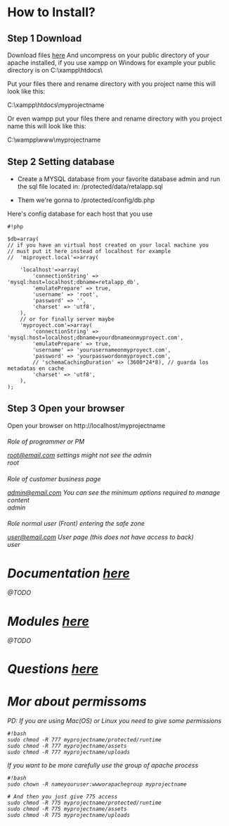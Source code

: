 # How to Install? #

## Step 1 Download ##
Download files [here](http://retalapp.com/uploads/retalapp.zip)
And uncompress on your public directory of your apache installed, if you use xampp on Windows for example your public directory is on C:\\xampp\htdocs\

Put your files there and rename directory with you project name this will look like this:

C:\\xampp\htdocs\myprojectname

Or even wampp
put your files there and rename directory with you project name this will look like this:

C:\\wampp\www\myprojectname


## Step 2 Setting database ##
- Create a MYSQL database from your favorite database admin and run the sql file located in:
/protected/data/retalapp.sql 

- Them we're gonna to 
/protected/config/db.php

Here's config database for each host that you use
```
#!php

$db=array(
// if you have an virtual host created on your local machine you
// must put it here instead of localhost for example
// 	'miproyect.local'=>array(
	
    'localhost'=>array(
        'connectionString' => 'mysql:host=localhost;dbname=retalapp_db',
        'emulatePrepare' => true,
        'username' => 'root',
        'password' => '',
        'charset' => 'utf8',
    ),
    // or for finally server maybe
    'myproyect.com'=>array(
        'connectionString' => 'mysql:host=localhost;dbname=yourdbnameonmyproyect.com',
        'emulatePrepare' => true,
        'username' => 'yourusernameonmyproyect.com',
        'password' => 'yourpasswordonmyproyect.com',
        // 'schemaCachingDuration' => (3600*24*8), // guarda los metadatas en cache
        'charset' => 'utf8',
    ),
);

```


## Step 3 Open your browser ##
Open your browser on http://localhost/myprojectname 


<h6> Role of programmer or PM

root@email.com <em style = "text-muted"> settings might not see the admin <br> 
root <br> 

<h6> Role of customer business page

admin@email.com <em style = "text-muted"> You can see the minimum options required to manage content <br> 
admin <br> 

<h6> Role normal user (Front) entering the safe zone

user@email.com <em style = "text-muted"> User page (this does not have access to back) <br> 
user <br>

# Documentation [here](http://retalapp.com/doc) #
@TODO

# Modules [here](http://retalapp.com/modules) #
@TODO

# Questions [here](https://stackoverflow.com/questions) #

# Mor about permissoms #


PD: If you are using Mac(OS) or Linux you need to give some permissions
```
#!bash
sudo chmod -R 777 myprojectname/protected/runtime 
sudo chmod -R 777 myprojectname/assets
sudo chmod -R 777 myprojectname/uploads
```


If you want to be more carefully use the group of apache process
```
#!bash
sudo chown -R nameyouruser:wwworapachegroup myprojectname

# And then you just give 775 access 
sudo chmod -R 775 myprojectname/protected/runtime 
sudo chmod -R 775 myprojectname/assets
sudo chmod -R 775 myprojectname/uploads
```
